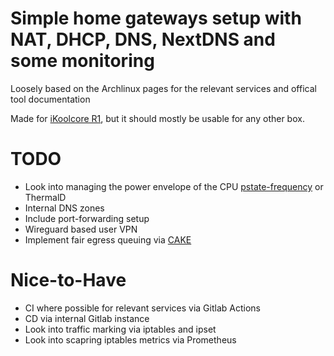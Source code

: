 # Simple home gateways setup with NAT, DHCP, DNS, NextDNS and some monitoring

Loosely based on the Archlinux pages for the relevant services and offical tool documentation

Made for [iKoolcore R1](https://www.ikoolcore.com/en-nl/products/ikoolcore), but it should mostly be usable for any other box.

# TODO
- Look into managing the power envelope of the CPU [pstate-frequency](https://github.com/pyamsoft/pstate-frequency) or ThermalD
- Internal DNS zones
- Include port-forwarding setup
- Wireguard based user VPN
- Implement fair egress queuing via [CAKE](https://wiki.gentoo.org/wiki/User:0xdc/Drafts/Cake)

# Nice-to-Have
- CI where possible for relevant services via Gitlab Actions
- CD via internal Gitlab instance
- Look into traffic marking via iptables and ipset
- Look into scapring iptables metrics via Prometheus
